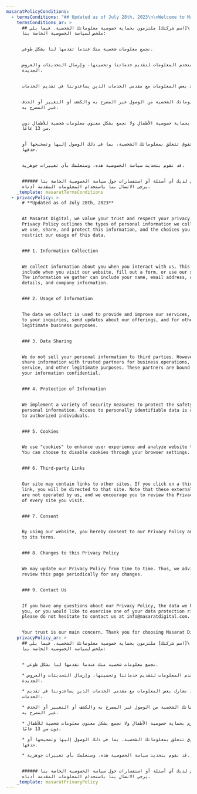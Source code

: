 ```yaml
---
masaratPolicyConditions:
  - termsConditions: "## Updated as of July 28th, 2023\n\nWelcome to Masarat Digital. By using our website and services, you are agreeing to these terms. Please read them carefully.\n\n### 1. Use of Site\n\nYou are authorized to use this site for your personal and non-commercial use. You agree to use this site in accordance with all applicable laws and regulations.\n\n### 2. Intellectual Property\n\nAll content, graphics, and other intellectual property included on our site are the property of Masarat Digital and are protected by copyright laws. You agree not to reproduce, republish, or redistribute any of our intellectual property without our express written consent.\n\n### 3. Your Account\n\nWhen you create an account with us, you must provide us with information that is accurate, complete, and current at all times. Failure to do so constitutes a breach of the terms.\n\n### 4. Privacy\n\nOur Privacy Policy details how we collect and use your information. Please review it carefully.\n\n### 5. Links to Other Sites\n\nOur site may contain links to other sites that are not operated by us. If you click on a third-party link, you will be directed to that third party's site. We have no control over and assume no responsibility for the content, privacy policies or practices of any third-party sites or services.\n\n### 6. Limitation of Liability\n\nWe do not guarantee that our website will be secure or free from bugs or viruses. You are responsible for configuring your information technology to access our website.\_\n\n### 7. Changes\n\nWe may revise these terms and conditions at any time by amending this page. Please check this page from time to time to take notice of any changes we made, as they are binding on you.\n\n### 8. Contact Us\n\nIf you have any questions about these Terms, please contact us at info@masaratdigital.com.\n\nBy using our site, you signify your acceptance of these terms and conditions.\n\nThank you for choosing Masarat Digital.\n"
    termsConditions_ar: >
      ## نحن في \[اسم شركتك] ملتزمون بحماية خصوصية معلوماتك الشخصية. فيما يلي
      ملخص لسياسة الخصوصية الخاصة بنا:


      نجمع معلومات شخصية منك عندما تقدمها لنا بشكل طوعي.


      نستخدم المعلومات لتقديم خدماتنا وتحسينها، وإرسال التحديثات والعروض
      الجديدة.


      قد نشارك بعض المعلومات مع مقدمي الخدمات الذين يساعدوننا في تقديم الخدمات.


      نحمي معلوماتك الشخصية من الوصول غير المصرح به والكشف أو التغيير أو الحذف
      غير المصرح به.


      نلتزم بحماية خصوصية الأطفال ولا نجمع بشكل معنوي معلومات شخصية للأطفال دون
      سن 13 عامًا.


      لديك حقوق تتعلق بمعلوماتك الشخصية، بما في ذلك الوصول إليها وتصحيحها أو
      حذفها.


      قد نقوم بتحديث سياسة الخصوصية هذه، وسنعلمك بأي تغييرات جوهرية.


      ###### إذا كان لديك أي أسئلة أو استفسارات حول سياسة الخصوصية الخاصة بنا،
      يرجى الاتصال بنا باستخدام المعلومات المقدمة أدناه.
    _template: masaratTermsConditions
  - privacyPolicy: >
      # **Updated as of July 28th, 2023**


      At Masarat Digital, we value your trust and respect your privacy. This
      Privacy Policy outlines the types of personal information we collect, how
      we use, share, and protect this information, and the choices you have to
      restrict our usage of this data.


      ### 1. Information Collection


      We collect information about you when you interact with us. This can
      include when you visit our website, fill out a form, or use our services.
      The information we gather can include your name, email address, contact
      details, and company information.


      ### 2. Usage of Information


      The data we collect is used to provide and improve our services, respond
      to your inquiries, send updates about our offerings, and for other
      legitimate business purposes.


      ### 3. Data Sharing


      We do not sell your personal information to third parties. However, we may
      share information with trusted partners for business operations, customer
      service, and other legitimate purposes. These partners are bound to keep
      your information confidential.


      ### 4. Protection of Information


      We implement a variety of security measures to protect the safety of your
      personal information. Access to personally identifiable data is restricted
      to authorized individuals.


      ### 5. Cookies


      We use "cookies" to enhance user experience and analyze website traffic.
      You can choose to disable cookies through your browser settings.


      ### 6. Third-party Links


      Our site may contain links to other sites. If you click on a third-party
      link, you will be directed to that site. Note that these external sites
      are not operated by us, and we encourage you to review the Privacy Policy
      of every site you visit.


      ### 7. Consent


      By using our website, you hereby consent to our Privacy Policy and agree
      to its terms.


      ### 8. Changes to this Privacy Policy


      We may update our Privacy Policy from time to time. Thus, we advise you to
      review this page periodically for any changes.


      ### 9. Contact Us


      If you have any questions about our Privacy Policy, the data we hold on
      you, or you would like to exercise one of your data protection rights,
      please do not hesitate to contact us at info@masaratdigital.com.


      Your trust is our main concern. Thank you for choosing Masarat Digital.
    privacyPolicy_ar: >
      ## نحن في \[اسم شركتك] ملتزمون بحماية خصوصية معلوماتك الشخصية. فيما يلي
      ملخص لسياسة الخصوصية الخاصة بنا:


      * نجمع معلومات شخصية منك عندما تقدمها لنا بشكل طوعي.

      * نستخدم المعلومات لتقديم خدماتنا وتحسينها، وإرسال التحديثات والعروض
      الجديدة.

      * قد نشارك بعض المعلومات مع مقدمي الخدمات الذين يساعدوننا في تقديم
      الخدمات.

      * نحمي معلوماتك الشخصية من الوصول غير المصرح به والكشف أو التغيير أو الحذف
      غير المصرح به.

      * نلتزم بحماية خصوصية الأطفال ولا نجمع بشكل معنوي معلومات شخصية للأطفال
      دون سن 13 عامًا.

      * لديك حقوق تتعلق بمعلوماتك الشخصية، بما في ذلك الوصول إليها وتصحيحها أو
      حذفها.

      * قد نقوم بتحديث سياسة الخصوصية هذه، وسنعلمك بأي تغييرات جوهرية.


      ###### إذا كان لديك أي أسئلة أو استفسارات حول سياسة الخصوصية الخاصة بنا،
      يرجى الاتصال بنا باستخدام المعلومات المقدمة أدناه.
    _template: masaratPrivaryPolicy
---
```



